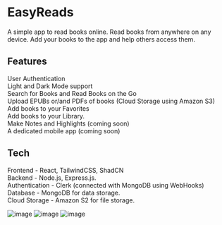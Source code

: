 # EasyReads

A simple app to read books online. Read books from anywhere on any device. Add your books to the app and help others access them. 

## Features
User Authentication <br />
Light and Dark Mode support <br />
Search for Books and Read Books on the Go <br />
Upload EPUBs or/and PDFs of books (Cloud Storage using Amazon S3)<br />
Add books to your Favorites<br />
Add books to your Library.<br />
Make Notes and Highlights (coming soon)<br />
A dedicated mobile app (coming soon)<br />

## Tech
Frontend - React, TailwindCSS, ShadCN <br />
Backend - Node.js, Express.js.<br />
Authentication - Clerk (connected with MongoDB using WebHooks)<br />
Database - MongoDB for data storage.<br />
Cloud Storage - Amazon S2 for file storage.<br />

![image](https://github.com/user-attachments/assets/06301e56-409f-4233-97b7-4b5101f200e6)
![image](https://github.com/user-attachments/assets/3c64921b-c274-40d6-8d80-3f079efc6265)
![image](https://github.com/user-attachments/assets/3275aaa6-9bc2-4b62-84da-f4c13507a67b)


